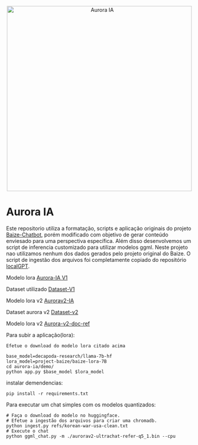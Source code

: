 <p align="center">
<img width="500px" alt="Aurora IA" src="https://i.redd.it/zkndu5kilmc31.png">
</p>

# Aurora IA 

Este repositorio utiliza a formatação, scripts e aplicação originais do projeto <a href="https://github.com/project-baize/baize-chatbot">Baize-Chatbot</a>, porém modificado com objetivo de gerar conteúdo enviesado para uma perspectiva específica. Além disso desenvolvemos um script de inferencia customizado para utilizar modelos ggml. Neste projeto nao utilizamos nenhum dos dados gerados pelo projeto original do Baize.
O script de ingestão dos arquivos foi completamente copiado do repositório <a href="https://github.com/PromtEngineer/localGPT">localGPT</a>.

Modelo lora <a href="https://huggingface.co/chenuneris/lora-aurora">Aurora-IA V1</a>

Dataset utilizado <a href="https://huggingface.co/datasets/chenuneris/aurora-mix-data-baize-format/tree/main">Dataset-V1</a>

Modelo lora v2 <a href="https://huggingface.co/chenuneris/lora-aurorav2">Aurorav2-IA</a>

Dataset aurora v2 <a href="https://huggingface.co/datasets/chenuneris/lora-aurora-v2">Dataset-v2</a>

Modelo lora v2 <a href="https://huggingface.co/chenuneris/aurora-v2-doc-ref">Aurora-v2-doc-ref</a>

Para subir a aplicação(lora):

```
Efetue o download do modelo lora citado acima

base_model=decapoda-research/llama-7b-hf
lora_model=project-baize/baize-lora-7B
cd aurora-ia/demo/
python app.py $base_model $lora_model

```

instalar demendencias:
```
pip install -r requirements.txt
```

Para executar um chat simples com os modelos quantizados:
```
# Faça o download do modelo no huggingface.
# Efetue a ingestão dos arquivos para criar uma chromadb.
python ingest.py refs/korean-war-usa-clean.txt
# Execute o chat
python ggml_chat.py -m ./aurorav2-ultrachat-refer-q5_1.bin --cpu 
```
